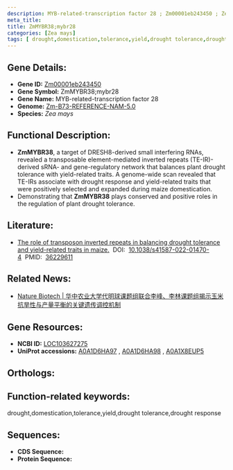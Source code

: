 ```yaml
---
description: MYB-related-transcription factor 28 ; Zm00001eb243450 ; Zea mays
meta_title:
title: ZmMYBR38;mybr28
categories: [Zea mays]
tags: [ drought,domestication,tolerance,yield,drought tolerance,drought response ]
---
```


## Gene Details:
- **Gene ID:**	[Zm00001eb243450]()
- **Gene Symbol:** ZmMYBR38;mybr28
- **Gene Name:** MYB-related-transcription factor 28
- **Genome:** [Zm-B73-REFERENCE-NAM-5.0]()
- **Species:** *Zea mays*

## Functional Description:
   - **ZmMYBR38**, a target of DRESH8-derived small interfering RNAs, revealed a transposable element-mediated inverted repeats (TE-IR)-derived sRNA- and gene-regulatory network that balances plant drought tolerance with yield-related traits. A genome-wide scan revealed that TE-IRs associate with drought response and yield-related traits that were positively selected and expanded during maize domestication.
   - Demonstrating that **ZmMYBR38** plays conserved and positive roles in the regulation of plant drought tolerance.

## Literature:
   - [The role of transposon inverted repeats in balancing drought tolerance and yield-related traits in maize.]( https://www.nature.com/articles/s41587-022-01470-4)&nbsp;&nbsp;DOI:&nbsp;&nbsp;[10.1038/s41587-022-01470-4](https://www.nature.com/articles/s41587-022-01470-4)&nbsp;&nbsp;PMID:&nbsp;&nbsp;[36229611](https://pubmed.ncbi.nlm.nih.gov/36229611/)

## Related News:
   - [Nature Biotech | 华中农业大学代明球课题组联合李峰、李林课题组揭示玉米抗旱性与产量平衡的关键遗传调控机制](https://mp.weixin.qq.com/s?__biz=Mzg3MDEwNDEyMg==&mid=2247539530&idx=2&sn=e3f7a3a650a4dcb7d81c2fb56b314b63&chksm=ce90f61ff9e77f0988f1a4d8a2d3a651c3d5e2ae3d347f6bf5cfb4ee2d24765827b2919aa480&scene=27#wechat_redirect)

## Gene Resources:
- **NCBI ID:** [LOC103627275](https://www.ncbi.nlm.nih.gov/gene/?term=LOC103627275)
- **UniProt accessions:** [A0A1D6HA97](https://www.uniprot.org/uniprotkb/A0A1D6HA97/entry)&nbsp;,&nbsp;[A0A1D6HA98](https://www.uniprot.org/uniprotkb/A0A1D6HA98/entry)&nbsp;,&nbsp;[A0A1X8EUP5](https://www.uniprot.org/uniprotkb/A0A1X8EUP5/entry)

## Orthologs:

## Function-related keywords:
drought,domestication,tolerance,yield,drought tolerance,drought response

## Sequences:
- **CDS Sequence:**
- **Protein Sequence:**
